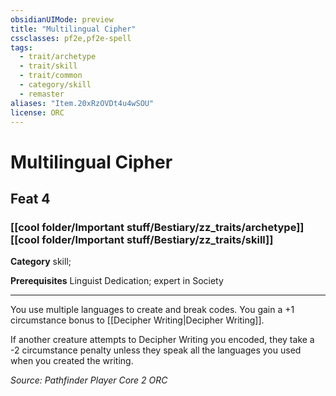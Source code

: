 ```yaml
---
obsidianUIMode: preview
title: "Multilingual Cipher"
cssclasses: pf2e,pf2e-spell
tags:
  - trait/archetype
  - trait/skill
  - trait/common
  - category/skill
  - remaster
aliases: "Item.20xRzOVDt4u4wSOU"
license: ORC
---
```

# Multilingual Cipher
## Feat 4
### [[cool folder/Important stuff/Bestiary/zz_traits/archetype]][[cool folder/Important stuff/Bestiary/zz_traits/skill]]

**Category** skill; 



**Prerequisites** Linguist Dedication; expert in Society
* * *
You use multiple languages to create and break codes. You gain a +1 circumstance bonus to [[Decipher Writing|Decipher Writing]].

If another creature attempts to Decipher Writing you encoded, they take a -2 circumstance penalty unless they speak all the languages you used when you created the writing.

*Source: Pathfinder Player Core 2*
*ORC*